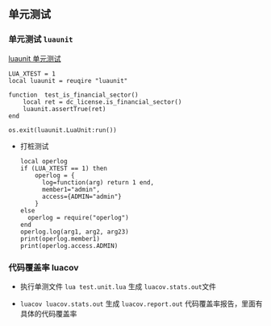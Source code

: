 
## 单元测试

### 单元测试 `luaunit`

[luaunit 单元测试](https://github.com/bluebird75/luaunit)

```lua{cmd=true}
LUA_XTEST = 1
local luaunit = reuqire "luaunit"

function  test_is_financial_sector()
    local ret = dc_license.is_financial_sector()
    luaunit.assertTrue(ret)
end

os.exit(luaunit.LuaUnit:run())
```

- 打桩测试

  ```lua{cmd=true}
  local operlog
  if (LUA_XTEST == 1) then
      operlog = {
        log=function(arg) return 1 end,
        member1="admin",
        access={ADMIN="admin"}
      }
  else
    operlog = require("operlog")
  end
  operlog.log(arg1, arg2, arg23)
  print(operlog.member1)
  print(operlog.access.ADMIN)
  ```

### 代码覆盖率 luacov

- 执行单测文件 `lua test.unit.lua` 生成 `luacov.stats.out`文件

- `luacov luacov.stats.out` 生成 `luacov.report.out` 代码覆盖率报告，里面有具体的代码覆盖率
